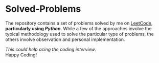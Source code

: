 # Solved-Problems
The repository contains a set of problems solved by me on [LeetCode](https://www.leetcode.com), **particularly using _Python_**. While a few of the approaches involve the typical methodology used to solve the particular type of problems, the others involve observation and personal implementation.  

*This could help acing the coding interview*.  
Happy Coding!
